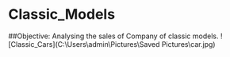 # Classic_Models
##Objective:
Analysing the sales of Company of classic models.
 ![Classic_Cars](C:\Users\admin\Pictures\Saved Pictures\car.jpg)
